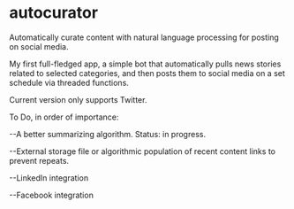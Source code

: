 # autocurator
Automatically curate content with natural language processing for posting on social media.

My first full-fledged app, a simple bot that automatically pulls news stories related to selected categories, and then posts them to social media on a set schedule via threaded functions. 

Current version only supports Twitter.

To Do, in order of importance:

--A better summarizing algorithm. Status: in progress.

--External storage file or algorithmic population of recent content links to prevent repeats.

--LinkedIn integration

--Facebook integration
